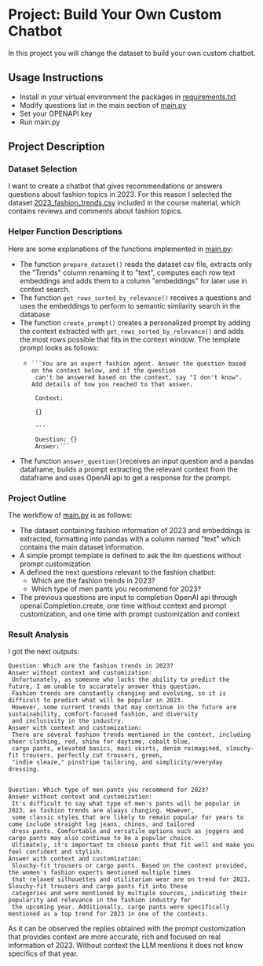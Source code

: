 # Project: Build Your Own Custom Chatbot
In this project you will change the dataset to build your own custom chatbot.
## Usage Instructions

* Install in your virtual environment the packages in [requirements.txt](requirements.txt)
* Modify questions list in the main section of [main.py](main.py)
* Set your OPENAPI key
* Run main.py
## Project Description

### Dataset Selection
I want to create a chatbot that gives recommendations or answers questions about fashion topics in 2023.
For this reason I selected the dataset [2023_fashion_trends.csv](2023_fashion_trends.csv) included in the course material, which contains reviews and comments about fashion topics.

### Helper Function Descriptions
Here are some explanations of the functions implemented in [main.py](main.py):
* The function ```prepare_dataset()``` reads the dataset csv file, extracts only the "Trends" column renaming it to "text", computes each row text embeddings and adds them to a column "embeddings" for later use in context search.
* The function ```get_rows_sorted_by_relevance()``` receives a questions and uses the embeddings to perform to semantic similarity search in the database
* The function ```create_prompt()``` creates a personalized prompt by adding the context extracted with ```get_rows_sorted_by_relevance()``` and adds the most rows possible that fits in the context window. The template prompt looks as follows: 
  *     ```You are an expert fashion agent. Answer the question based on the context below, and if the question
         can't be answered based on the context, say "I don't know". Add details of how you reached to that answer.
        
         Context: 
        
         {}
        
         ---
        
         Question: {}
         Answer:```
* The function ```answer_question()```receives an input question and a pandas dataframe, builds a prompt extracting the relevant context from the dataframe and uses OpenAI api to get a response for the prompt.

### Project Outline
The workflow of  [main.py](main.py) is as follows:
* The dataset containing fashion information of 2023 and embeddings is extracted, formatting into pandas with a column named "text" which contains the main dataset information.
* A simple prompt template is defined to ask the llm questions without prompt customization
* A defined the next questions relevant to the fashion chatbot:
  * Which are the fashion trends in 2023?
  * Which type of men pants you recommend for 2023?
* The previous questions are input to completion OpenAI api through openai.Completion.create, one time without context and prompt customization, and one time with prompt customization and context

### Result Analysis
I got the next outputs:
```
Question: Which are the fashion trends in 2023?
Answer without context and customization:
 Unfortunately, as someone who lacks the ability to predict the future, I am unable to accurately answer this question.
 Fashion trends are constantly changing and evolving, so it is difficult to predict what will be popular in 2023.
 However, some current trends that may continue in the future are sustainability, comfort-focused fashion, and diversity
 and inclusivity in the industry.
Answer with context and customization:
 There are several fashion trends mentioned in the context, including sheer clothing, red, shine for daytime, cobalt blue,
 cargo pants, elevated basics, maxi skirts, denim reimagined, slouchy-fit trousers, perfectly cut trousers, green,
 "indie sleaze," pinstripe tailoring, and simplicity/everyday dressing.


Question: Which type of men pants you recommend for 2023?
Answer without context and customization:
 It's difficult to say what type of men's pants will be popular in 2023, as fashion trends are always changing. However,
 some classic styles that are likely to remain popular for years to come include straight leg jeans, chinos, and tailored
 dress pants. Comfortable and versatile options such as joggers and cargo pants may also continue to be a popular choice.
 Ultimately, it's important to choose pants that fit well and make you feel confident and stylish.
Answer with context and customization:
 Slouchy-fit trousers or cargo pants. Based on the context provided, the women's fashion experts mentioned multiple times
 that relaxed silhouettes and utilitarian wear are on trend for 2023. Slouchy-fit trousers and cargo pants fit into these
 categories and were mentioned by multiple sources, indicating their popularity and relevance in the fashion industry for
 the upcoming year. Additionally, cargo pants were specifically mentioned as a top trend for 2023 in one of the contexts.
```
As it can be observed the replies obtained with the prompt customization that provides context are more accurate, rich and focused on real information of 2023.
Without context the LLM mentions it does not know specifics of that year. 